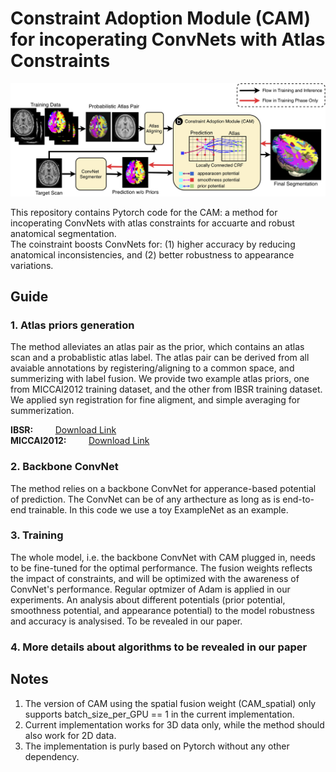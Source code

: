 # Constraint Adoption Module (CAM) for incoperating ConvNets with Atlas Constraints
![Ovreall Arthetecture](arthetecture.png)

This repository contains Pytorch code for the CAM: a method for incoperating ConvNets with atlas constraints for accuarte and robust anatomical segmentation.  
The coinstraint boosts ConvNets for: (1) higher accuracy by reducing anatomical inconsistencies, and (2) better robustness to appearance variations. 

## Guide 

### 1. Atlas priors generation 
The method alleviates an atlas pair as the prior, which contains an atlas scan and a probablistic atlas label. 
The atlas pair can be derived from all avaiable annotations by registering/aligning to a common space, and summerizing with label fusion. 
We provide two example atlas priors, one from MICCAI2012 training dataset, and the other from IBSR training dataset. 
We applied syn registration for fine aligment, and simple averaging for summerization. 

<b>IBSR:</b>&nbsp;&nbsp;&nbsp;&nbsp;&nbsp;&nbsp;&nbsp;&nbsp; [Download Link](https://drive.google.com/drive/folders/1MXm4K3tpsk1yWZjyDkL8caZ-QEmDoJHI?usp=sharing)<br/>
<b>MICCAI2012:</b>&nbsp;&nbsp;&nbsp;&nbsp;&nbsp;&nbsp;&nbsp;&nbsp; [Download Link](https://drive.google.com/drive/folders/1PL3c_dPLe5VqPo6r5Ej6nnGeMYgpiFDG?usp=sharing)<br/>


### 2. Backbone ConvNet
The method relies on a backbone ConvNet for apperance-based potential of prediction. 
The ConvNet can be of any arthecture as long as is end-to-end trainable. 
In this code we use a toy ExampleNet as an example. 

### 3. Training 
The whole model, i.e. the backbone ConvNet with CAM plugged in, needs to be fine-tuned for the optimal performance.
The fusion weights reflects the impact of constraints, and will be optimized with the awareness of ConvNet's performance. 
Regular optmizer of Adam is applied in our experiments. 
An analysis about different potentials (prior potential, smoothness potential, and appearance potential) to the model robustness and accuracy is analysised. To be revealed in our paper.  

### 4. More details about algorithms to be revealed in our paper 



## Notes
1. The version of CAM using the spatial fusion weight (CAM_spatial) only supports batch_size_per_GPU == 1 in the current implementation. 
2. Current implementation works for 3D data only, while the method should also work for 2D data. 
3. The implementation is purly based on Pytorch without any other dependency.  
